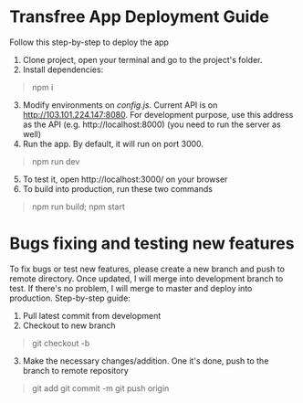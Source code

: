 # Transfree App Deployment Guide

Follow this step-by-step to deploy the app

 1. Clone project, open your terminal and go to the project's folder.
 2. Install dependencies: 
> npm i
3. Modify environments on *config.js*. Current API is on http://103.101.224.147:8080. For development purpose, use this address as the API (e.g. http://localhost:8000) (you need to run the server as well)
4. Run the app. By default, it will run on port 3000.
> npm run dev
5. To test it, open http://localhost:3000/ on your browser
6. To build into production, run these two commands
> npm run build;
> npm start


# Bugs fixing and testing new features

To fix bugs or test new features, please create a new branch and push to remote directory. Once updated, I will merge into development branch to test. If there's no problem, I will merge to master and deploy into production. Step-by-step guide:

1. Pull latest commit from development
2. Checkout to new branch
> git checkout -b <new-branch-name>
3. Make the necessary changes/addition. One it's done, push to the branch to remote repository
> git add <files here>
> git commit -m <new commit message>
> git push origin <new-branch>
